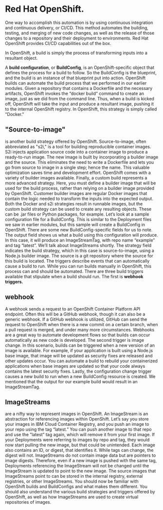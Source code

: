 # Red Hat OpenShift.


One way to accomplish this automation is by using continuous integration and continuous
delivery, or CI/CD.
This method automates the building, testing, and merging of new code changes, as well as
the release of those changes to a repository and their deployment to environments.
Red Hat OpenShift provides CI/CD capabilities out of the box.

In OpenShift, a build is simply the process of transforming inputs into a resultant object.

A **build configuration**, or **BuildConfig**, is an OpenShift-specific object that defines
the process for a build to follow.
So the BuildConfig is the blueprint, and the build is an instance of that blueprint put
into action.
OpenShift builds can automate the build process that we performed in our earlier modules.
Given a repository that contains a Dockerfile and the necessary artifacts, OpenShift invokes
the “docker build“ command to create an image, just as we did from the command line.
Thus, when a build is kicked off, OpenShift will take the input and produce a resultant
image, pushing it to the internal OpenShift registry.
In OpenShift, this strategy is simply called "Docker."
## "Source-to-image"
is another build strategy offered by OpenShift.
Source-to-image, often abbreviated as "s2i," is a tool for building reproducible container
images.
S2i injects application source code into a container image to produce a ready-to-run
image.
The new image is built by incorporating a builder image and the source.
This eliminates the need to write a Dockerfile and lets you go from source to image in a
single step; hence the name.
This valuable optimization saves time and development effort.
OpenShift comes with a variety of builder images available.
Finally, a custom build represents a more advanced strategy.
Here, you must define a builder image that will be used for the build process, rather
than relying on a builder image provided by OpenShift.
Customer builder images are regular Docker images that contain the logic needed to transform
the inputs into the expected output.
Both the Docker and s2i strategies result in runnable images, but the custom build strategy
can be used to create any resulting objects.
These can be .jar files or Python packages, for example.
Let’s look at a sample configuration file for a BuildConfig.
This is similar to the Deployment files we saw in earlier modules, but this sample will
create a BuildConfig in OpenShift.
There are some new BuildConfig-specific fields for us to note.
The output field shows us what a build using this configuration will produce.
In this case, it will produce an ImageStreamTag, with repo name “example” and tag “latest”.
We’ll talk about ImageStreams shortly.
The strategy field indicates the build strategy, which in this case is source-to-image, using
a Node.js builder image.
The source is a git repository where the source for this build is located.
The triggers describe events that can automatically cause a build to run.
While you can run builds manually in OpenShift, this process can and should be automated.
There are three build triggers available that stipulate when a build should run.
The first is **webhook triggers.**
## webhook
A webhook sends a request to an OpenShift Container Platform API endpoint.
Often this will be a GitHub webhook, though it can also be a generic webhook.
If a GitHub webhook is utilized, GitHub can send the request to OpenShift when there is
a new commit on a certain branch, when a pull request is merged, and under many more circumstances.
Webhooks are a great way to automate development flows so that builds can occur automatically
as new code is developed.
The second trigger is image change.
In this scenario, builds can be triggered when a new version of an image is available.
For example, if your application is built using a Node.js base image, that image will
be updated as security fixes are released and other updates occur.
You can automate a build to rebuild your containerized applications when base images are updated
so that your code always contains the latest security fixes.
Lastly, the configuration change trigger causes a new build to run when a new BuildConfig
resource is created.
We mentioned that the output for our example build would result in an ImageStreamTag.
## ImageStreams 
are a nifty way to represent images in OpenShift.
An ImageStream is an abstraction for referencing images within OpenShift.
Let’s say you store your images in IBM Cloud Container Registry, and you push an image
to your repo using the tag “latest.”
You can push another image to that repo and use the ”latest” tag again, which will
remove it from your first image.
If your Deployments were referring to images by repo and tag, they would now start pulling
the new image, but that could be unintended.
Each image also contains an ID, or digest, that identifies it.
While tags can change, the digest will not.
ImageStreams do not contain image data but are pointers to image digests.
Therefore, even if a new image is pushed with the same tag, Deployments referencing the
ImageStream will not be changed until the ImageStream is updated to point to the new
image.
The source images that ImageStreams point to can be stored in the internal registry,
external registries, or other ImageStreams.
You should now be familiar with OpenShift builds and BuildConfigs and what makes them
different.
You should also understand the various build strategies and triggers offered by OpenShift,
as well as how ImageStreams are used to create virtual repositories of images.
